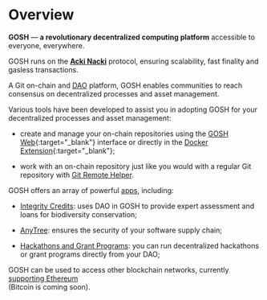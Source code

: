 # Overview

**GOSH** — **a revolutionary decentralized computing platform** accessible to everyone, everywhere.

GOSH runs on the [**Acki Nacki**](acki-nacki/overview) protocol, ensuring scalability, fast finality and gasless transactions.

A Git on-chain and [DAO](on-chain-architecture/organizations-gosh-dao-and-smv/#dao) platform, GOSH enables communities to reach consensus on decentralized processes and asset management.

Various tools have been developed to assist you in adopting GOSH for your decentralized processes and asset management:

* create and manage your on-chain repositories using the [GOSH Web](https://app.gosh.sh){:target="_blank"} interface or directly in the [Docker Extension](https://hub.docker.com/extensions/teamgosh/docker-extension){:target="_blank"};

* work with an on-chain repository just like you would with a regular Git repository with [Git Remote Helper](working-with-gosh/git-remote-helper.md).


GOSH offers an array of powerful [apps](https://gosh.sh/tools), including:  

* [Integrity Credits](integrity-credits/overview.md): uses DAO in GOSH to provide expert assessment and loans for biodiversity conservation;

* [AnyTree](working-with-gosh/anytree.md): ensures the security of your software supply chain;

* [Hackathons and Grant Programs](hacks-and-grants/overview.md): you can run decentralized hackathons or grant programs directly from your DAO;

GOSH can be used to access other blockchain networks, currently [supporting Ethereum](ethereum-L2/overview.md)  
(Bitcoin is coming soon).
